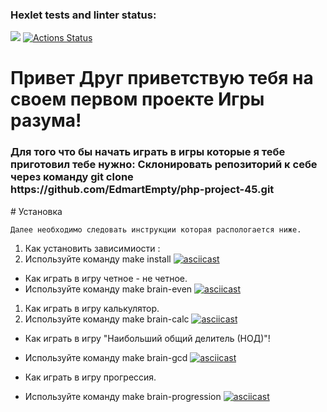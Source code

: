 ### Hexlet tests and linter status:
<a href="https://codeclimate.com/github/EdmartEmpty/php-project-45/maintainability"><img src="https://api.codeclimate.com/v1/badges/6bdc6758a51e4e3319c0/maintainability" /></a>
[![Actions Status](https://github.com/EdmartEmpty/php-project-45/actions/workflows/hexlet-check.yml/badge.svg)](https://github.com/EdmartEmpty/php-project-45/actions)
<h1 align="left">Привет Друг приветствую тебя на своем первом проекте Игры разума! </h1>
<h3 align="left">Для того что бы начать играть в игры которые я тебе приготовил тебе нужно:
Склонировать репозиторий к себе через команду git clone https://github.com/EdmartEmpty/php-project-45.git</h3>
# Установка

```
Далее необходимо следовать инструкции которая распологается ниже. 
```
1. Как установить зависимиости :
2. Используйте команду make install
[![asciicast](https://asciinema.org/a/t1si59Du3jAuRzfqUxUA4C3kj.svg)](https://asciinema.org/a/t1si59Du3jAuRzfqUxUA4C3kj)

- Как играть в игру четное - не четное.
- Используйте команду make brain-even 
[![asciicast](https://asciinema.org/a/CTXYwrjqQydksJkk2D6wyZ9cj.svg)](https://asciinema.org/a/CTXYwrjqQydksJkk2D6wyZ9cj)

1. Как играть в игру калькулятор.
2. Используйте команду make brain-calc 
[![asciicast](https://asciinema.org/a/43tWAtdQQ4FLgPxMGRGT5gxfM.svg)](https://asciinema.org/a/43tWAtdQQ4FLgPxMGRGT5gxfM)
- Как играть в игру "Наибольший общий делитель (НОД)"!
- Используйте команду make brain-gcd
[![asciicast](https://asciinema.org/a/lAVNksNFPDBmlGF38toCWn8Ak.svg)](https://asciinema.org/a/lAVNksNFPDBmlGF38toCWn8Ak)

- Как играть в игру прогрессия. 
- Используйте команду make brain-progression
[![asciicast](https://asciinema.org/a/5zAJT7BrmrO78q25y0YoQ97gp.svg)](https://asciinema.org/a/5zAJT7BrmrO78q25y0YoQ97gp)
